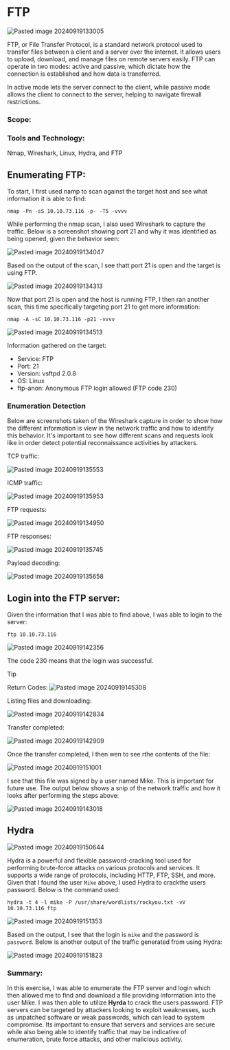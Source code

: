 # FTP 

![Pasted image 20240919133005](https://github.com/user-attachments/assets/a0751fbc-f431-40a3-aab8-7570c72c9f0f)

FTP, or File Transfer Protocol, is a standard network protocol used to transfer files between a client and a server over the internet. It allows users to upload, download, and manage files on remote servers easily. FTP can operate in two modes: active and passive, which dictate how the connection is established and how data is transferred.

In active mode lets the server connect to the client, while passive mode allows the client to connect to the server, helping to navigate firewall restrictions.

### Scope:


### Tools and Technology:
Nmap, Wireshark, Linux, Hydra, and FTP

## Enumerating FTP:

To start, I first used namp to scan against the target host and see what information it is able to find:

```
nmap -Pn -sS 10.10.73.116 -p- -T5 -vvvv 
```

While performing the nmap scan, I also used Wireshark to capture the traffic. Below is a screenshot showing port 21 and why it was identified as being opened, given the behavior seen:

![Pasted image 20240919134047](https://github.com/user-attachments/assets/8c887aa2-2452-4beb-ac6f-6a2ef84e9a0e)

Based on the output of the scan, I see thatt port 21 is open and the target is using FTP. 

![Pasted image 20240919134313](https://github.com/user-attachments/assets/62c0580c-e92a-4386-af16-1ef9bfdb154e)

Now that port 21 is open and the host is running FTP, I then ran another scan, this time specifically targeting port 21 to get more information:

```
nmap -A -sC 10.10.73.116 -p21 -vvvv 
```

![Pasted image 20240919134513](https://github.com/user-attachments/assets/5d5dc7c8-4375-452b-811b-07d8d7a6e53b)

Information gathered on the target:

+ Service: FTP
+ Port: 21
+ Version: vsftpd 2.0.8
+ OS: Linux
+ ftp-anon: Anonymous FTP login allowed (FTP code 230)

### Enumeration Detection

Below are screenshots taken of the Wireshark capture in order to show how the different information is view in the network traffic and how to identify this behavior. It's important to see how different scans and requests look like in order detect potential reconnaissance activities by attackers. 

TCP traffic:

![Pasted image 20240919135553](https://github.com/user-attachments/assets/29ca822e-99b7-47a6-9257-5369bf7e7157)

ICMP traffic:
 
![Pasted image 20240919135953](https://github.com/user-attachments/assets/74317e5e-faee-4cbc-a530-f7fcb15633b6)

FTP requests:

![Pasted image 20240919134950](https://github.com/user-attachments/assets/302295c9-4e87-4432-a6cb-528f834f8199)

FTP responses:

![Pasted image 20240919135745](https://github.com/user-attachments/assets/8564b1e5-dd23-4633-abdd-da473d5c6fd9)

Payload decoding:

![Pasted image 20240919135658](https://github.com/user-attachments/assets/d3dc2e13-7626-4077-a3a5-0c3df12c530f)


## Login into the FTP server:

Given the information that I was able to find above, I was able to login to the server:

```
ftp 10.10.73.116
```

![Pasted image 20240919142356](https://github.com/user-attachments/assets/e855ceba-0192-4761-9973-2ec2bca56bf6)

The code 230 means that the login was successful. 

> [!TIP]
> Return Codes:
> ![Pasted image 20240919145308](https://github.com/user-attachments/assets/6d06febd-dff7-41f6-a55d-16265d563220)

Listing files and downloading:

![Pasted image 20240919142834](https://github.com/user-attachments/assets/cec12814-61b1-4ae6-a2fb-07af24704a03)

Transfer completed:

![Pasted image 20240919142909](https://github.com/user-attachments/assets/814cf631-344e-43cf-b848-4162ab89037a)

Once the transfer completed, I then wen to see rthe contents of the file:

![Pasted image 20240919151001](https://github.com/user-attachments/assets/c0ba9c2a-3aff-44f5-9759-e611ec0115e3)

I see that this file was signed by a user named Mike. This is important for future use. The output below shows a snip of the network traffic and how it looks after performing the steps above:

![Pasted image 20240919143018](https://github.com/user-attachments/assets/3e308adc-df69-4881-a509-f6bfa7527b99)

## Hydra

![Pasted image 20240919150644](https://github.com/user-attachments/assets/371e9ac5-d187-4ff3-9d79-0d114e150b76)

Hydra is a powerful and flexible password-cracking tool used for performing brute-force attacks on various protocols and services. It supports a wide range of protocols, including HTTP, FTP, SSH, and more. Given that I found the user `Mike` above, I used Hydra to crackthe users password. Below is the command used:

```
hydra -t 4 -l mike -P /usr/share/wordlists/rockyou.txt -vV 10.10.73.116 ftp
```

![Pasted image 20240919151353](https://github.com/user-attachments/assets/a112df38-e363-4b65-9d35-a45b4757b55b)

Based on the output, I see that the login is `mike` and the password is `password`. Below is another output of the traffic generated from using Hydra:

![Pasted image 20240919151823](https://github.com/user-attachments/assets/6f8bc2df-2b1c-482f-9b55-8e1718c28946)

### Summary:

In this exercise, I was able to enumerate the FTP server and login which then allowed me to find and download a file providing information into the user Mike. I was then able to utilize **Hyrda** to crack the users password. FTP servers can be targeted by attackers looking to exploit weaknesses, such as unpatched software or weak passwords, which can lead to system compromise. Its important to ensure that servers and services are secure while also being able to identify traffic that may be indicative of enumeration, brute force attacks, and other malicious activity. 


